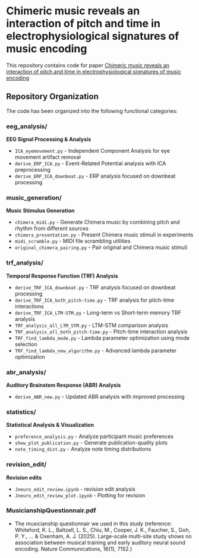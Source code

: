 # Chimeric music reveals an interaction of pitch and time in electrophysiological signatures of music encoding

This repository contains code for paper [Chimeric music reveals an interaction of pitch and time in electrophysiological signatures of music encoding](https://doi.org/10.1101/2024.11.04.621689)

## Repository Organization

The code has been organized into the following functional categories:

### eeg_analysis/
**EEG Signal Processing & Analysis**
- `ICA_eyemovement.py` - Independent Component Analysis for eye movement artifact removal
- `derive_ERP_ICA.py` - Event-Related Potential analysis with ICA preprocessing
- `derive_ERP_ICA_downbeat.py` - ERP analysis focused on downbeat processing

### music_generation/
**Music Stimulus Generation**
- `chimera_midi.py` - Generate Chimera music by combining pitch and rhythm from different sources
- `chimera_presentation.py` - Present Chimera music stimuli in experiments
- `midi_scramble.py` - MIDI file scrambling utilities
- `original_chimera_pairing.py` - Pair original and Chimera music stimuli

### trf_analysis/
**Temporal Response Function (TRF) Analysis**
- `derive_TRF_ICA_downbeat.py` - TRF analysis focused on downbeat processing
- `derive_TRF_ICA_both_pitch-time.py` - TRF analysis for pitch-time interactions
- `derive_TRF_ICA_LTM-STM.py` - Long-term vs Short-term memory TRF analysis
- `TRF_analysis_all_LTM_STM.py` - LTM-STM comparison analysis
- `TRF_analysis_all_both_pitch-time.py` - Pitch-time interaction analysis
- `TRF_find_lambda_mode.py` - Lambda parameter optimization using mode selection
- `TRF_find_lambda_new_algorithm.py` - Advanced lambda parameter optimization

### abr_analysis/
**Auditory Brainstem Response (ABR) Analysis**
- `derive_ABR_new.py` - Updated ABR analysis with improved processing

### statistics/
**Statistical Analysis & Visualization**
- `preference_analysis.py` - Analyze participant music preferences
- `show_plot_publication.py` - Generate publication-quality plots
- `note_timing_dist.py` - Analyze note timing distributions

### revision_edit/
**Revision edits**
- `Jneuro_edit_review.ipynb` - revision edit analysis
- `Jneuro_edit_review_plot.ipynb` - Plotting for revision

### MusicianshipQuestionnair.pdf
- The musicianship questionnair we used in this study (reference: Whiteford, K. L., Baltzell, L. S., Chiu, M., Cooper, J. K., Faucher, S., Goh, P. Y., ... & Oxenham, A. J. (2025). Large-scale multi-site study shows no association between musical training and early auditory neural sound encoding. Nature Communications, 16(1), 7152.)
